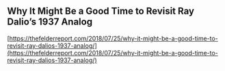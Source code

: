 ## Why It Might Be a Good Time to Revisit Ray Dalio’s 1937 Analog
  
  [https://thefelderreport.com/2018/07/25/why-it-might-be-a-good-time-to-revisit-ray-dalios-1937-analog/](https://thefelderreport.com/2018/07/25/why-it-might-be-a-good-time-to-revisit-ray-dalios-1937-analog/)